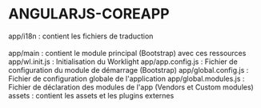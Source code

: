 # ANGULARJS-COREAPP

app/i18n : contient les fichiers de traduction
<br /><br />
app/main : contient le module principal (Bootstrap) avec ces ressources
app/wl.init.js : Initialisation du Worklight
app/app.config.js : Fichier de configuration du module de démarrage (Bootstrap)
app/global.config.js : Fichier de configuration globale de l'application
app/global.modules.js : Fichier de déclaration des modules de l'app (Vendors et Custom modules)
assets : contient les assets et les plugins externes

